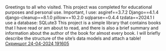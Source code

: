 Greetings to all who visited.
This project was completed for educational purposes and personal use.
Important, I use:
﻿asgiref==3.7.2
  Django==4.1.4
  django-cleanup==8.1.0
  pillow==10.2.0
  sqlparse==0.4.4
  tzdata==2024.1
  I use a database: SQLute3
This project is a simple library that contains books that I have read or am about to read, and there is also a brief summary and information about the author of the book for almost every book.
I will briefly describe the structure of the site’s data models and attach a table!
[Скриншот 24-04-2024 191605](https://github.com/Scotch59/World_books/assets/143262863/54297a97-a908-4759-9305-181d2b32449c)
